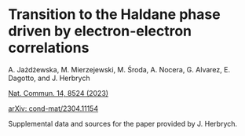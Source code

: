 # Transition to the Haldane phase driven by electron-electron correlations #

A. Jażdżewska, M. Mierzejewski, M. Środa, A. Nocera, G. Alvarez, E. Dagotto, and J. Herbrych

[Nat. Commun. 14, 8524 (2023)](https://www.nature.com/articles/s41467-023-44135-9)

[arXiv: cond-mat/2304.11154](http://arxiv.org/abs/2304.11154)

Supplemental data and sources for the paper provided by J. Herbrych.

